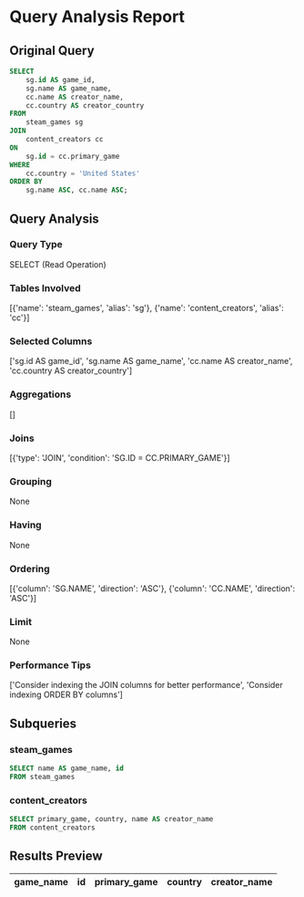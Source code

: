# Query Analysis Report

## Original Query
```sql
SELECT 
    sg.id AS game_id,
    sg.name AS game_name,
    cc.name AS creator_name,
    cc.country AS creator_country
FROM 
    steam_games sg
JOIN 
    content_creators cc
ON 
    sg.id = cc.primary_game
WHERE 
    cc.country = 'United States'
ORDER BY 
    sg.name ASC, cc.name ASC;
```

## Query Analysis

### Query Type
SELECT (Read Operation)

### Tables Involved
[{'name': 'steam_games', 'alias': 'sg'}, {'name': 'content_creators', 'alias': 'cc'}]

### Selected Columns
['sg.id AS game_id', 'sg.name AS game_name', 'cc.name AS creator_name', 'cc.country AS creator_country']

### Aggregations
[]

### Joins
[{'type': 'JOIN', 'condition': 'SG.ID = CC.PRIMARY_GAME'}]

### Grouping
None

### Having
None

### Ordering
[{'column': 'SG.NAME', 'direction': 'ASC'}, {'column': 'CC.NAME', 'direction': 'ASC'}]

### Limit
None

### Performance Tips
['Consider indexing the JOIN columns for better performance', 'Consider indexing ORDER BY columns']

## Subqueries

### steam_games
```sql
SELECT name AS game_name, id
FROM steam_games
```

### content_creators
```sql
SELECT primary_game, country, name AS creator_name
FROM content_creators
```

## Results Preview
| game_name   | id   | primary_game   | country   | creator_name   |
|-------------|------|----------------|-----------|----------------|